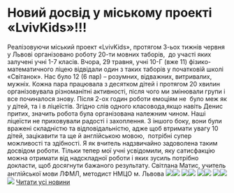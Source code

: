 
# Новий досвід у міському проекті &#171;LvivKids&#187;!!!
Реалізовуючи міський проект «LvivKids», протягом 3-ьох тижнів червня у Львові організовано роботу 20-ти мовних таборів,  до участі яких залучені учні 1-7 класів. Вчора, 29 травня, учні 10-Г (вже 11) фізико-математичного ліцею відвідали один з таких таборів у початковій школі «Світанок». Нас було 12 (6 пар) – розумних, відважних, витривалих, мужніх. Кожна пара працювала з десятком дітей і протягом 20 хвилин організовувала різноманітні активності, після чого ми змінювали групи і все починалося знову. Після 2-ох годин роботи емоціям не  було меж як у дітей, та і в ліцеїстів. Згідно слів одного класовода,якщо навіть Денис  притих, значить робота була організована належним чином. Наші ліцеїсти не приховували радості і захоплення. З іншого боку, вони були вражені складністю та відповідальністю, адже щоб втримати увагу 10 дітей, зацікавити та ще й англійською мовою,  потрібні супер можливості та здібності.
Я як вчитель надзвичайно задоволена таким досвідом роботи. Тільки тепер мої учні усвідомили, яку сатисфакцію можна отримати від надскладної роботи і яких зусиль потрібно докласти, щоб досягнути бажаного результату.
Світлана Матис, учитель англійської мови ЛФМЛ, методист НМЦО м. Львова
![](/images/новий-досвід-у-міському-проекті-lvivkids/33901247_1630298063755638_1804821424729227264_n.jpg)![](/images/новий-досвід-у-міському-проекті-lvivkids/33942309_1630298087088969_8351784170174808064_n.jpg)
![](/images/новий-досвід-у-міському-проекті-lvivkids/33943798_1630299410422170_3028376982233546752_n.jpg)![](/images/новий-досвід-у-міському-проекті-lvivkids/33963818_1630298200422291_7574361047688019968_n.jpg)
![](/images/новий-досвід-у-міському-проекті-lvivkids/33965070_1630298593755585_162935373989675008_n.jpg)![](/images/новий-досвід-у-міському-проекті-lvivkids/33986786_1630298660422245_8927792348889350144_n.jpg)
![](/images/новий-досвід-у-міському-проекті-lvivkids/34031539_1630299367088841_6370025559027613696_n.jpg)![](/images/новий-досвід-у-міському-проекті-lvivkids/34047826_1630299457088832_5028114524050292736_n.jpg)
![](/images/новий-досвід-у-міському-проекті-lvivkids/34063849_1630298153755629_1652814096808017920_n.jpg)
[Читати усі новини](/news)
       